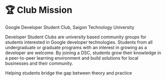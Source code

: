 # 🏆 Club Mission

Google Developer Student Club, Saigon Technology University

Developer Student Clubs are university based community groups for students interested in Google developer technologies. Students from all undergraduate or graduate programs with an interest in growing as a developer are welcome. By joining a DSC, students grow their knowledge in a peer-to-peer learning environment and build solutions for local businesses and their community.

Helping students bridge the gap between theory and practice
